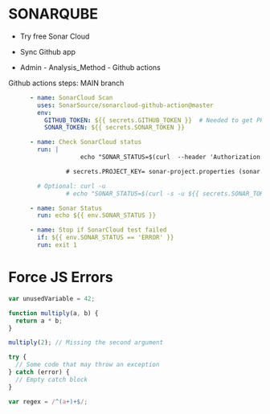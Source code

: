 # SONARQUBE <!-- omit in toc -->


> > [](https://www.sonarsource.com/products/sonarcloud/)

- Try free Sonar Cloud

- Sync Github app

- Admin - Analysis_Method - Github actions

Github actions steps: MAIN branch
```yaml
      - name: SonarCloud Scan
        uses: SonarSource/sonarcloud-github-action@master
        env:
          GITHUB_TOKEN: ${{ secrets.GITHUB_TOKEN }}  # Needed to get PR information, if any
          SONAR_TOKEN: ${{ secrets.SONAR_TOKEN }}

      - name: Check SonarCloud status
        run: |
					echo "SONAR_STATUS=$(curl  --header 'Authorization: Bearer ${{ secrets.SONAR_TOKEN}}' https://sonarcloud.io/api/qualitygates/project_status\?projectKey\=${{ secrets.PROJECT_KEY }} | jq -r '.projectStatus.status')" >> $GITHUB_ENV

				# secrets.PROJECT_KEY= sonar-project.properties (sonar.projectKey)

        # Optional: curl -u
				# echo "SONAR_STATUS=$(curl -s -u ${{ secrets.SONAR_TOKEN }}: 'https://sonarcloud.io/api/qualitygates/project_status?projectKey=<PROJECT>' | jq -r '.projectStatus.status')" >>

      - name: Sonar Status
        run: echo ${{ env.SONAR_STATUS }}

      - name: Stop if SonarCloud test failed
        if: ${{ env.SONAR_STATUS == 'ERROR' }}
        run: exit 1
```

# Force JS Errors
```js
var unusedVariable = 42;

function multiply(a, b) {
  return a * b;
}

multiply(2); // Missing the second argument

try {
  // Some code that may throw an exception
} catch (error) {
  // Empty catch block
}

var regex = /^(a+)+$/;
```
